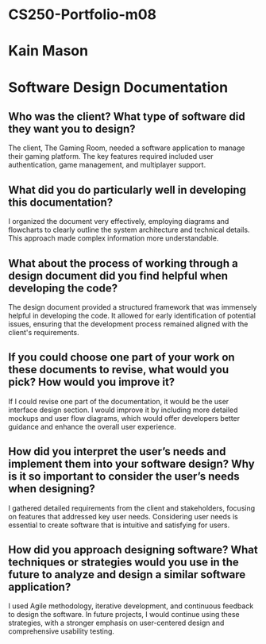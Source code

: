 # CS250-Portfolio-m08
# Kain Mason
# Software Design Documentation

## Who was the client? What type of software did they want you to design?

The client, The Gaming Room, needed a software application to manage their gaming platform. The key features required included user authentication, game management, and multiplayer support.

## What did you do particularly well in developing this documentation?

I organized the document very effectively, employing diagrams and flowcharts to clearly outline the system architecture and technical details. This approach made complex information more understandable.

## What about the process of working through a design document did you find helpful when developing the code?

The design document provided a structured framework that was immensely helpful in developing the code. It allowed for early identification of potential issues, ensuring that the development process remained aligned with the client's requirements.

## If you could choose one part of your work on these documents to revise, what would you pick? How would you improve it?

If I could revise one part of the documentation, it would be the user interface design section. I would improve it by including more detailed mockups and user flow diagrams, which would offer developers better guidance and enhance the overall user experience.

## How did you interpret the user’s needs and implement them into your software design? Why is it so important to consider the user’s needs when designing?

I gathered detailed requirements from the client and stakeholders, focusing on features that addressed key user needs. Considering user needs is essential to create software that is intuitive and satisfying for users.

## How did you approach designing software? What techniques or strategies would you use in the future to analyze and design a similar software application?

I used Agile methodology, iterative development, and continuous feedback to design the software. In future projects, I would continue using these strategies, with a stronger emphasis on user-centered design and comprehensive usability testing.
